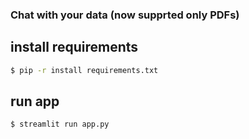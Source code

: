 ### Chat with your data (now supprted only PDFs)

## install requirements

```bash
$ pip -r install requirements.txt
```

## run app

```bash
$ streamlit run app.py
```